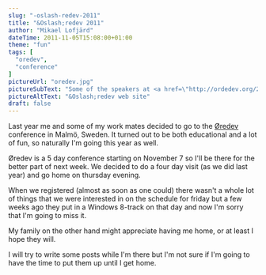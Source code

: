 ```yaml
---
slug: "-oslash-redev-2011"
title: "&Oslash;redev 2011"
author: "Mikael Lofjärd"
dateTime: 2011-11-05T15:08:00+01:00
theme: "fun"
tags: [
  "oredev",
  "conference"
]
pictureUrl: "oredev.jpg"
pictureSubText: "Some of the speakers at <a href=\"http://ordedev.org/2011\">&Oslash;redev 2011</a>."
pictureAltText: "&Oslash;redev web site"
draft: false
---
```

Last year me and some of my work mates decided to go to the [&Oslash;redev](http://ordedev.org/2011) conference in Malm&ouml;, Sweden. It turned out to be both educational and a lot of fun, so naturally I'm going this year as well.

&Oslash;redev is a 5 day conference starting on November 7 so I'll be there for the better part of next week. We decided to do a four day visit (as we did last year) and go home on thursday evening.

When we registered (almost as soon as one could) there wasn't a whole lot of things that we were interested in on the schedule for friday but a few weeks ago they put in a Windows 8-track on that day and now I'm sorry that I'm going to miss it.

My family on the other hand might appreciate having me home, or at least I hope they will.

I will try to write some posts while I'm there but I'm not sure if I'm going to have the time to put them up until I get home.
